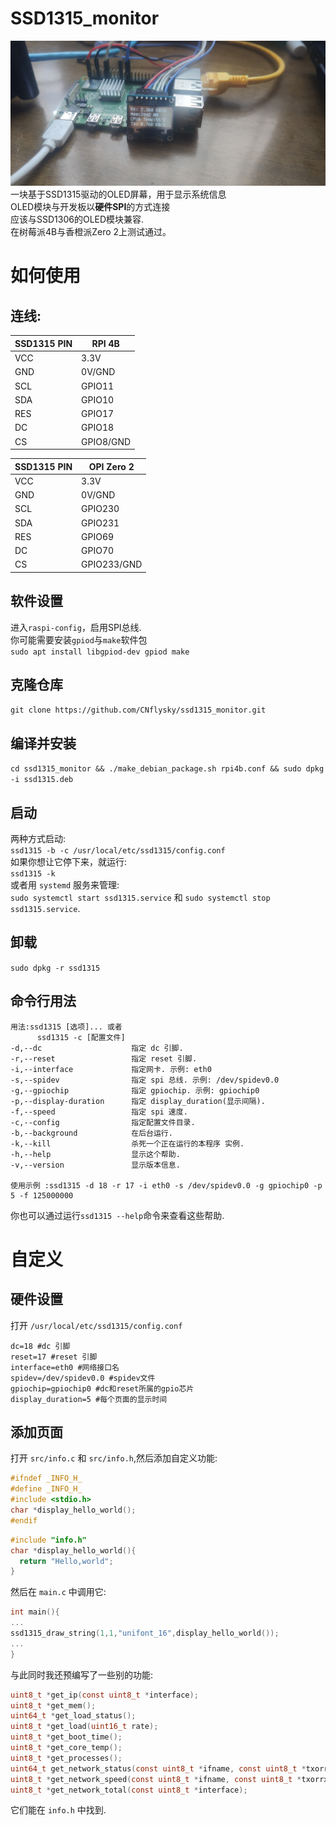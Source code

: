 # SSD1315_monitor
![demo](https://github.com/CNflysky/ssd1315_monitor/blob/30b27b2acf07eabf27873023a94d65e6d676ec41/IMG_20210726_133237_1.jpg)  
一块基于SSD1315驱动的OLED屏幕，用于显示系统信息  
OLED模块与开发板以**硬件SPI**的方式连接  
应该与SSD1306的OLED模块兼容.  
在树莓派4B与香橙派Zero 2上测试通过。  
# 如何使用  
## 连线:  
| SSD1315 PIN | RPI 4B |
| - | - |
| VCC | 3.3V |
| GND | 0V/GND |
| SCL | GPIO11 |
| SDA | GPIO10 |
| RES | GPIO17 |
| DC | GPIO18 |
| CS | GPIO8/GND |

| SSD1315 PIN | OPI Zero 2 |
| - | - |
| VCC | 3.3V |
| GND | 0V/GND |
| SCL | GPIO230 |
| SDA | GPIO231 |
| RES | GPIO69 |
| DC | GPIO70 |
| CS | GPIO233/GND |
## 软件设置  
进入`raspi-config`，启用SPI总线.  
你可能需要安装`gpiod`与`make`软件包  
`sudo apt install libgpiod-dev gpiod make`  
## 克隆仓库  
`git clone https://github.com/CNflysky/ssd1315_monitor.git`  
## 编译并安装
`cd ssd1315_monitor && ./make_debian_package.sh rpi4b.conf && sudo dpkg -i ssd1315.deb`  
## 启动
两种方式启动:    
`ssd1315 -b -c /usr/local/etc/ssd1315/config.conf`  
如果你想让它停下来，就运行:  
`ssd1315 -k`  
或者用 `systemd` 服务来管理:  
`sudo systemctl start ssd1315.service` 和 `sudo systemctl stop ssd1315.service`.  
## 卸载
`sudo dpkg -r ssd1315`  
## 命令行用法  
```
用法:ssd1315 [选项]... 或者
      ssd1315 -c [配置文件]
-d,--dc                    指定 dc 引脚.
-r,--reset                 指定 reset 引脚.
-i,--interface             指定网卡. 示例: eth0
-s,--spidev                指定 spi 总线. 示例: /dev/spidev0.0
-g,--gpiochip              指定 gpiochip. 示例: gpiochip0
-p,--display-duration      指定 display_duration(显示间隔).
-f,--speed                 指定 spi 速度.
-c,--config                指定配置文件目录.
-b,--background            在后台运行.
-k,--kill                  杀死一个正在运行的本程序 实例.
-h,--help                  显示这个帮助.
-v,--version               显示版本信息.

使用示例 :ssd1315 -d 18 -r 17 -i eth0 -s /dev/spidev0.0 -g gpiochip0 -p 5 -f 125000000
```
你也可以通过运行`ssd1315 --help`命令来查看这些帮助.

# 自定义  
## 硬件设置
打开 `/usr/local/etc/ssd1315/config.conf`
```text
dc=18 #dc 引脚
reset=17 #reset 引脚
interface=eth0 #网络接口名
spidev=/dev/spidev0.0 #spidev文件
gpiochip=gpiochip0 #dc和reset所属的gpio芯片
display_duration=5 #每个页面的显示时间
```
## 添加页面  
打开 `src/info.c` 和 `src/info.h`,然后添加自定义功能:
```c
#ifndef _INFO_H_
#define _INFO_H_
#include <stdio.h>
char *display_hello_world();
#endif
```

```c
#include "info.h"
char *display_hello_world(){
  return "Hello,world";
}
```
然后在 `main.c` 中调用它:
```c
int main(){
...
ssd1315_draw_string(1,1,"unifont_16",display_hello_world());
...
}
```
与此同时我还预编写了一些别的功能:
```c
uint8_t *get_ip(const uint8_t *interface);
uint8_t *get_mem();
uint64_t *get_load_status();
uint8_t *get_load(uint16_t rate);
uint8_t *get_boot_time();
uint8_t *get_core_temp();
uint8_t *get_processes();
uint64_t get_network_status(const uint8_t *ifname, const uint8_t *txorrx);
uint8_t *get_network_speed(const uint8_t *ifname, const uint8_t *txorrx, uint16_t rate);
uint8_t *get_network_total(const uint8_t *interface);
```
它们能在 `info.h` 中找到.

